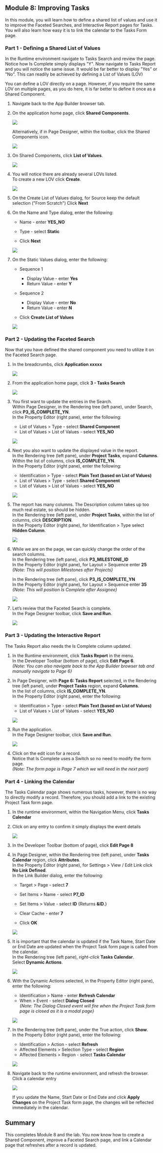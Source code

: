 ## Module 8: Improving Tasks

In this module, you will learn how to define a shared list of values and use it to improve the Faceted Searches, and Interactive Report pages for Tasks. You will also learn how easy it is to link the calendar to the Tasks Form page.

### **Part 1** - Defining a Shared List of Values
In the Runtime environment navigate to Tasks Search and review the page. Notice how Is Complete simply displays "Y". Now navigate to Tasks Report and you will notice the same issue. It would be far better to display "Yes" or "No". This can readily be achieved by defining a List of Values (LOV)

You can define a LOV directly on a page. However, if you require the same LOV on multiple pages, as you do here, it is far better to define it once as a Shared Component.

1. Navigate back to the App Builder browser tab.
2. On the application home page, click **Shared Components**.

    ![](images/8/app-home.png)
    
    Alternatively, if in Page Designer, within the toolbar, click the Shared Components icon.

    ![](images/8/pd.png)

3. On Shared Components, click **List of Values**.

    ![](images/8/go-lov.png)

4. You will notice there are already several LOVs listed.   
    To create a new LOV click **Create**.

    ![](images/8/create-lov.png)

5. On the Create List of Values dialog, for Source keep the default selection ("From Scratch") 
    Click **Next**
6. On the Name and Type dialog, enter the following:
    - Name - enter **YES_NO** 
    - Type - select **Static**
    
    - Click **Next**

    ![](images/8/lov-name.png)

7. On the Static Values dialog, enter the following:
    - Sequence 1
        - Display Value - enter **Yes**
        - Return Value - enter **Y**
    - Sequence 2
        - Display Value - enter **No**
        - Return Value - enter **N**  
    
    - Click **Create List of Values**

    ![](images/8/lov-values.png)

### **Part 2** - Updating the Faceted Search
Now that you have defined the shared component you need to utilize it on the Faceted Search page.

1. In the breadcrumbs, click **Application xxxxx**

    ![](images/8/go-home.png)

2. From the application home page, click **3 - Tasks Search**

    ![](images/8/go-page3.png)

3. You first want to update the entries in the Search.  
    Within Page Designer, in the Rendering tree (left pane), under Search, click **P3\_IS\_COMPLETE_YN**.   
    In the Property Editor (right pane), enter the following:
    - List of Values > Type - select **Shared Component**
    - List of Values > List of Values - select **YES_NO**

    ![](images/8/set-facet.png)

4. Next you also want to update the displayed value in the report.  
    In the Rendering tree (left pane), under **Project Tasks**, expand **Columns**.  
    Within the list of columns, click **IS\_COMPLETE_YN**.  
    In the Property Editor (right pane), enter the following:
    - Identification > Type - select **Plain Text (based on List of Values)**
    - List of Values > Type - select **Shared Component**
    - List of Values > List of Values - select **YES_NO**

    ![](images/8/set-report.png)

5. The report has many columns. The Description column takes up too much real estate, so should be hidden.  
    In the Rendering tree (left pane), under **Project Tasks**, within the list of columns, click **DESCRIPTION**.   
    In the Property Editor (right pane), for Identification > Type select **Hidden Column**.
    
    ![](images/8/hide-desc.png)

6. While we are on the page, we can quickly change the order of the search columns.  
    In the Rendering tree (left pane), click **P3\_MILESTONE_ID**   
    In the Property Editor (right pane), for Layout > Sequence enter **25**     
    *{Note: This will position Milestones after Projects}*
    
    In the Rendering tree (left pane), click **P3\_IS\_COMPLETE_YN**    
    In the Property Editor (right pane), for Layout > Sequence enter **35**     
    *{Note: This will position Is Complete after Assignee}*
    
    ![](images/8/order-facet.png)


7. Let’s review that the Faceted Search is complete.  
    In the Page Designer toolbar, click **Save and Run**.
    
    ![](images/8/facet-complete.png)

### **Part 3** - Updating the Interactive Report
The Tasks Report also needs the Is Complete column updated.

1. In the Runtime environment, click **Tasks Report** in the menu.  
    In the Developer Toolbar (bottom of page), click **Edit Page 6**.    
    *{Note: You can also navigate back to the App Builder browser tab and manually navigate to Page 6}*
    
2. In Page Designer, with **Page 6: Tasks Report** selected, in the Rendering tree (left panel), under **Project Tasks** region, expand **Columns**.    
    In the list of columns, click **IS\_COMPLETE_YN**.   
    In the Property Editor (right pane), enter the following:
    - Identification > Type - select **Plain Text (based on List of Values)**
    - List of Values > List of Values - select **YES_NO**

    ![](images/8/set-ir.png)

3. Run the application.     
    In the Page Designer toolbar, click **Save and Run**.

    ![](images/8/ir-complete.png)

4. Click on the edit icon for a record.     
    Notice that Is Complete uses a Switch so no need to modify the form page.   
    *(Note: The form page is Page 7 which we will need in the next part}*

### **Part 4** - Linking the Calendar
The Tasks Calendar page shows numerous tasks, however, there is no way to directly modify a record. Therefore, you should add a link to the existing Project Task form page. 

1. In the runtime environment, within the Navigation Menu, click **Tasks Calendar**
2. Click on any entry to confirm it simply displays the event details

    ![](images/8/initial-cal.png)

3. In the Developer Toolbar (bottom of page), click **Edit Page 8**
4. In Page Designer, within the Rendering tree (left pane), under **Tasks Calendar**  region, click **Attributes**.  
    In the Property Editor (right pane), for Settings > View / Edit Link click **No Link Defined**.     
    In the Link Builder dialog, enter the following:
    - Target > Page - select **7**
    - Set Items > Name - select **P7_ID**
    - Set Items > Value - select **ID** {Returns **&ID**.}
    - Clear Cache - enter **7**

    - Click **OK**

    ![](images/8/set-link.png)

5. It is important that the calendar is updated if the Task Name, Start Date or End Date are updated when the Project Task form page is called from the calendar.    
    In the Rendering tree (left pane), _right-click_ **Tasks Calendar**.    
    Select **Dynamic Actions**.

    ![](images/8/go-da.png)

6. With the Dynamic Actions selected, in the Property Editor (right pane), enter the following:
    - Identification > Name - enter **Refresh Calendar**
    - When > Event - select **Dialog Closed**   
    *{Note: The Dialog Closed event will fire when the Project Task form page is closed as it is a modal page}*

    ![](images/8/name-da.png)

7. In the Rendering tree (left pane), under the True action, click **Show**.    
    In the Property Editor (right pane), enter the following:
    - Identification > Action - select **Refresh**
    - Affected Elements > Selection Type - select **Region**
    - Affected Elements > Region - select **Tasks Calendar**

    ![](images/8/set-true.png)

6. Navigate back to the runtime environment, and refresh the browser.   
    Click a calendar entry

    ![](images/8/final-cal.png)
    
    If you update the Name, Start Date or End Date and click **Apply Changes** on the Project Task form page, the changes will be reflected immediately in the calendar.

## Summary

This completes Module 8 and the lab. You now know how to create a Shared Component, improve a Faceted Search page, and link a Calendar page that refreshes after a record is updated.
